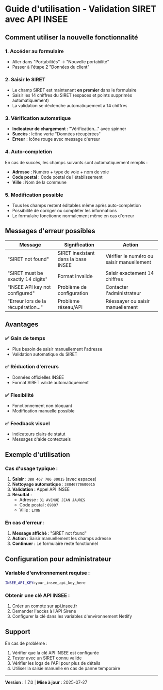 # Guide d'utilisation - Validation SIRET avec API INSEE

## Comment utiliser la nouvelle fonctionnalité

### 1. **Accéder au formulaire**
- Aller dans "Portabilités" → "Nouvelle portabilité"
- Passer à l'étape 2 "Données du client"

### 2. **Saisir le SIRET**
- Le champ SIRET est maintenant **en premier** dans le formulaire
- Saisir les 14 chiffres du SIRET (espaces et points supprimés automatiquement)
- La validation se déclenche automatiquement à 14 chiffres

### 3. **Vérification automatique**
- **Indicateur de chargement** : "Vérification..." avec spinner
- **Succès** : Icône verte "Données récupérées"
- **Erreur** : Icône rouge avec message d'erreur

### 4. **Auto-completion**
En cas de succès, les champs suivants sont automatiquement remplis :
- **Adresse** : Numéro + type de voie + nom de voie
- **Code postal** : Code postal de l'établissement
- **Ville** : Nom de la commune

### 5. **Modification possible**
- Tous les champs restent éditables même après auto-completion
- Possibilité de corriger ou compléter les informations
- Le formulaire fonctionne normalement même en cas d'erreur

## Messages d'erreur possibles

| Message | Signification | Action |
|---------|---------------|---------|
| "SIRET not found" | SIRET inexistant dans la base INSEE | Vérifier le numéro ou saisir manuellement |
| "SIRET must be exactly 14 digits" | Format invalide | Saisir exactement 14 chiffres |
| "INSEE API key not configured" | Problème de configuration | Contacter l'administrateur |
| "Erreur lors de la récupération..." | Problème réseau/API | Réessayer ou saisir manuellement |

## Avantages

### ✅ **Gain de temps**
- Plus besoin de saisir manuellement l'adresse
- Validation automatique du SIRET

### ✅ **Réduction d'erreurs**
- Données officielles INSEE
- Format SIRET validé automatiquement

### ✅ **Flexibilité**
- Fonctionnement non bloquant
- Modification manuelle possible

### ✅ **Feedback visuel**
- Indicateurs clairs de statut
- Messages d'aide contextuels

## Exemple d'utilisation

### Cas d'usage typique :
1. **Saisir** : `388 467 706 00015` (avec espaces)
2. **Nettoyage automatique** : `38846770600015`
3. **Validation** : Appel API INSEE
4. **Résultat** : 
   - Adresse : `31 AVENUE JEAN JAURES`
   - Code postal : `69007`
   - Ville : `LYON`

### En cas d'erreur :
1. **Message affiché** : "SIRET not found"
2. **Action** : Saisir manuellement les champs adresse
3. **Continuer** : Le formulaire reste fonctionnel

## Configuration pour administrateur

### Variable d'environnement requise :
```bash
INSEE_API_KEY=your_insee_api_key_here
```

### Obtenir une clé API INSEE :
1. Créer un compte sur [api.insee.fr](https://api.insee.fr)
2. Demander l'accès à l'API Sirene
3. Configurer la clé dans les variables d'environnement Netlify

## Support

En cas de problème :
1. Vérifier que la clé API INSEE est configurée
2. Tester avec un SIRET connu valide
3. Vérifier les logs de l'API pour plus de détails
4. Utiliser la saisie manuelle en cas de panne temporaire

---

**Version** : 1.7.0 | **Mise à jour** : 2025-07-27